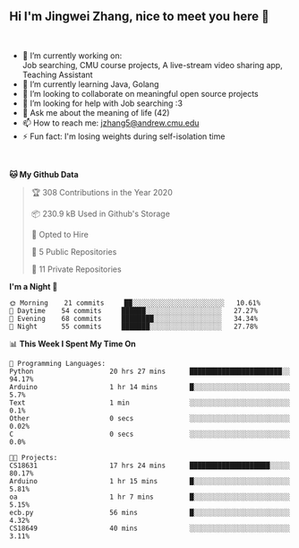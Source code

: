 Hi I'm Jingwei Zhang, nice to meet you here 👋
---
<br>


- 🔭 I’m currently working on: <br>
    Job searching, CMU course projects, A live-stream video sharing app, Teaching Assistant
- 🌱 I’m currently learning Java, Golang
- 👯 I’m looking to collaborate on meaningful open source projects
- 🤔 I’m looking for help with Job searching :3
- 💬 Ask me about the meaning of life (42)
- 📫 How to reach me: jzhang5@andrew.cmu.edu
- ⚡ Fun fact: I'm losing weights during self-isolation time
<br>


<!--START_SECTION:waka-->
**🐱 My Github Data** 

> 🏆 308 Contributions in the Year 2020
 > 
> 📦 230.9 kB Used in Github's Storage 
 > 
> 💼 Opted to Hire
 > 
> 📜 5 Public Repositories
 > 
> 🔑 11 Private Repositories 

**I'm a Night 🦉** 

```text
🌞 Morning    21 commits     ██░░░░░░░░░░░░░░░░░░░░░░░   10.61% 
🌆 Daytime    54 commits     ██████░░░░░░░░░░░░░░░░░░░   27.27% 
🌃 Evening    68 commits     ████████░░░░░░░░░░░░░░░░░   34.34% 
🌙 Night      55 commits     ███████░░░░░░░░░░░░░░░░░░   27.78%

```


📊 **This Week I Spent My Time On** 

```text
💬 Programming Languages: 
Python                   20 hrs 27 mins      ███████████████████████░░   94.17% 
Arduino                  1 hr 14 mins        █░░░░░░░░░░░░░░░░░░░░░░░░   5.7% 
Text                     1 min               ░░░░░░░░░░░░░░░░░░░░░░░░░   0.1% 
Other                    0 secs              ░░░░░░░░░░░░░░░░░░░░░░░░░   0.02% 
C                        0 secs              ░░░░░░░░░░░░░░░░░░░░░░░░░   0.0%

🐱‍💻 Projects: 
CS18631                  17 hrs 24 mins      ████████████████████░░░░░   80.17% 
Arduino                  1 hr 15 mins        █░░░░░░░░░░░░░░░░░░░░░░░░   5.81% 
oa                       1 hr 7 mins         █░░░░░░░░░░░░░░░░░░░░░░░░   5.15% 
ecb.py                   56 mins             █░░░░░░░░░░░░░░░░░░░░░░░░   4.32% 
CS18649                  40 mins             ░░░░░░░░░░░░░░░░░░░░░░░░░   3.11%

```


<!--END_SECTION:waka-->
